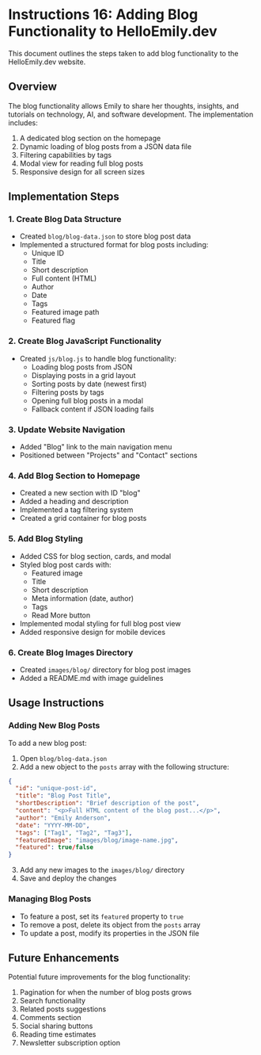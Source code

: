 # Instructions 16: Adding Blog Functionality to HelloEmily.dev

This document outlines the steps taken to add blog functionality to the HelloEmily.dev website.

## Overview

The blog functionality allows Emily to share her thoughts, insights, and tutorials on technology, AI, and software development. The implementation includes:

1. A dedicated blog section on the homepage
2. Dynamic loading of blog posts from a JSON data file
3. Filtering capabilities by tags
4. Modal view for reading full blog posts
5. Responsive design for all screen sizes

## Implementation Steps

### 1. Create Blog Data Structure

- Created `blog/blog-data.json` to store blog post data
- Implemented a structured format for blog posts including:
  - Unique ID
  - Title
  - Short description
  - Full content (HTML)
  - Author
  - Date
  - Tags
  - Featured image path
  - Featured flag

### 2. Create Blog JavaScript Functionality

- Created `js/blog.js` to handle blog functionality:
  - Loading blog posts from JSON
  - Displaying posts in a grid layout
  - Sorting posts by date (newest first)
  - Filtering posts by tags
  - Opening full blog posts in a modal
  - Fallback content if JSON loading fails

### 3. Update Website Navigation

- Added "Blog" link to the main navigation menu
- Positioned between "Projects" and "Contact" sections

### 4. Add Blog Section to Homepage

- Created a new section with ID "blog"
- Added a heading and description
- Implemented a tag filtering system
- Created a grid container for blog posts

### 5. Add Blog Styling

- Added CSS for blog section, cards, and modal
- Styled blog post cards with:
  - Featured image
  - Title
  - Short description
  - Meta information (date, author)
  - Tags
  - Read More button
- Implemented modal styling for full blog post view
- Added responsive design for mobile devices

### 6. Create Blog Images Directory

- Created `images/blog/` directory for blog post images
- Added a README.md with image guidelines

## Usage Instructions

### Adding New Blog Posts

To add a new blog post:

1. Open `blog/blog-data.json`
2. Add a new object to the `posts` array with the following structure:
```json
{
  "id": "unique-post-id",
  "title": "Blog Post Title",
  "shortDescription": "Brief description of the post",
  "content": "<p>Full HTML content of the blog post...</p>",
  "author": "Emily Anderson",
  "date": "YYYY-MM-DD",
  "tags": ["Tag1", "Tag2", "Tag3"],
  "featuredImage": "images/blog/image-name.jpg",
  "featured": true/false
}
```
3. Add any new images to the `images/blog/` directory
4. Save and deploy the changes

### Managing Blog Posts

- To feature a post, set its `featured` property to `true`
- To remove a post, delete its object from the `posts` array
- To update a post, modify its properties in the JSON file

## Future Enhancements

Potential future improvements for the blog functionality:

1. Pagination for when the number of blog posts grows
2. Search functionality
3. Related posts suggestions
4. Comments section
5. Social sharing buttons
6. Reading time estimates
7. Newsletter subscription option